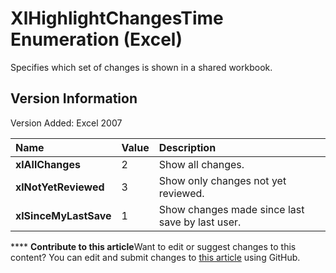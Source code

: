 
# XlHighlightChangesTime Enumeration (Excel)

Specifies which set of changes is shown in a shared workbook.


## Version Information

Version Added: Excel 2007 



|**Name**|**Value**|**Description**|
|:-----|:-----|:-----|
| **xlAllChanges**|2|Show all changes.|
| **xlNotYetReviewed**|3|Show only changes not yet reviewed.|
| **xlSinceMyLastSave**|1|Show changes made since last save by last user.|

****   **Contribute to this article**Want to edit or suggest changes to this content? You can edit and submit changes to  [this article](https://github.com/jhershey00/VBA_Excel_Test/OpenXMLCon/articles/89c317df-f24c-51ae-b07d-3c4367daf640.md) using GitHub.

